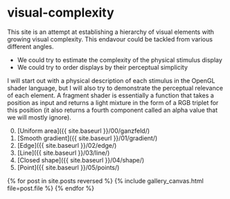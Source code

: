 # visual-complexity

This site is an attempt at establishing a hierarchy of visual elements with growing visual complexity.
This endavour could be tackled from various different angles.
* We could try to estimate the complexity of the physical stimulus display
* We could try to order displays by their perceptual simplicity

I will start out with a physical description of each stimulus in the OpenGL shader language, but I will also try to demonstrate the perceptual relevance of each element.
A fragment shader is essentially a function that takes a position as input and returns a light mixture in the form of a RGB triplet for this position (it also returns a fourth component called an alpha value that we will mostly ignore).

0. [Uniform area]({{ site.baseurl }}/00/ganzfeld/)
1. [Smooth gradient]({{ site.baseurl }}/01/gradient/)
2. [Edge]({{ site.baseurl }}/02/edge/)
3. [Line]({{ site.baseurl }}/03/line/)
4. [Closed shape]({{ site.baseurl }}/04/shape/)
5. [Point]({{ site.baseurl }}/05/points/)

{% for post in site.posts reversed %}
{% include gallery_canvas.html file=post.file %}
{% endfor %}
